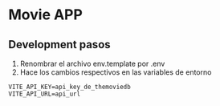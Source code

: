 # Movie APP

## Development pasos

1. Renombrar el archivo env.template por .env
2. Hace los cambios respectivos en las variables de entorno

```
VITE_API_KEY=api_key_de_themoviedb
VITE_API_URL=api_url
```